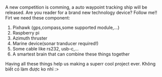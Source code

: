 A new competition is comming, a auto waypoint tracking ship will be released. Are you reader for a brand new technology device? Follow me!!
Firt we need these component:
 1. Pixhawk (gps,compass,some supported module,...)
 2. Raspberry pi
 3. Azimuth thruster
 4. Marine device(sonar tranducer required!)
 5. Some cable like rs232, usb-c,...
 6. A smartest brain that can combine these things together

Having all these things help us making a superr cool project ever.
Không biết có làm được ko nhỉ :>
